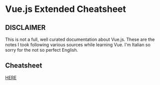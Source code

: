 # Vue.js Extended Cheatsheet

## DISCLAIMER

This is not a full, well curated documentation about Vue.js. These are the notes I took following various sources while learning Vue. I'm Italian so sorry for the not so perfect English. 

## Cheatsheet
[HERE](https://github.com/f0lg0/vue-extendend-cheatsheet/blob/master/vue.md)
